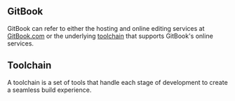 ## GitBook

GitBook can refer to either the hosting and online editing services at [GitBook.com](https://gitbook.com) or the underlying [toolchain](https://toolchain.gitbook.com) that supports GitBook's online services.

## Toolchain

A toolchain is a set of tools that handle each stage of development to create a seamless build experience.

